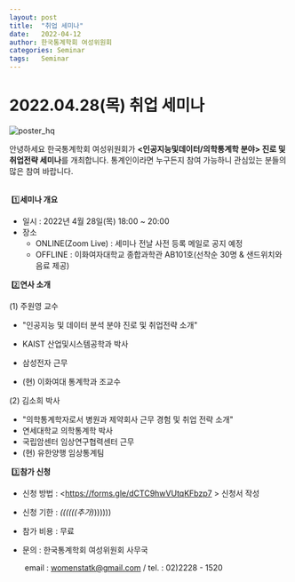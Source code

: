 ```yaml
---
layout: post
title:  "취업 세미나"
date:   2022-04-12 
author: 한국통계학회 여성위원회
categories: Seminar
tags:	Seminar
---
```




# 2022.04.28(목) 취업 세미나

![poster_hq](https://user-images.githubusercontent.com/102566499/163088125-c49b4558-3440-4d74-8ffb-2d21be9ef051.jpg)





안녕하세요 한국통계학회 여성위원회가 **<인공지능및데이터/의학통계학 분야> 진로 및 취업전략 세미나**를 개최합니다. 통계인이라면 누구든지 참여 가능하니 관심있는 분들의 많은 참여 바랍니다. <br><br>

​	1️⃣**세미나 개요**

- 일시 : 2022년 4월 28일(목) 18:00 ~ 20:00
- 장소 
     - ONLINE(Zoom Live) : 세미나 전날 사전 등록 메일로 공지 예정
  - OFFLINE : 이화여자대학교 종합과학관 AB101호(선착순 30명 & 샌드위치와 음료 제공) <br>

​	2️⃣**연사 소개**

(1) 주원영 교수

- "인공지능 및 데이터 분석 분야 진로 및 취업전략 소개"

- KAIST 산업및시스템공학과 박사
- 삼성전자 근무
- (현) 이화여대 통계학과 조교수

(2) 김소희 박사 
 - "의학통계학자로서 병원과 제약회사 근무 경험 및 취업 전략 소개"
 - 연세대학교 의학통계학 박사
 - 국립암센터 임상연구협력센터 근무
 - (현) 유한양행 임상통계팀<br>



​	3️⃣**참가 신청**

  - 신청 방법 : <https://forms.gle/dCTC9hwVUtqKFbzp7 > 신청서 작성

  - 신청 기한 : *((((((추가)*))))))

  - 참가 비용 : 무료

  - 문의 : 한국통계학회 여성위원회 사무국

    ​           email : womenstatk@gmail.com / tel. : 02)2228 - 1520


